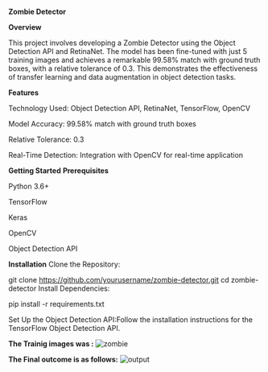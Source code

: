 **Zombie Detector**



**Overview**



This project involves developing a Zombie Detector using the Object Detection API and RetinaNet. The model has been fine-tuned with just 5 training images and achieves a remarkable 99.58% match with ground truth boxes, with a relative tolerance of 0.3. This demonstrates the effectiveness of transfer learning and data augmentation in object detection tasks.

**Features**



Technology Used: Object Detection API, RetinaNet, TensorFlow, OpenCV

Model Accuracy: 99.58% match with ground truth boxes

Relative Tolerance: 0.3

Real-Time Detection: Integration with OpenCV for real-time application

**Getting Started**
**Prerequisites**

Python 3.6+

TensorFlow

Keras

OpenCV

Object Detection API

**Installation**
Clone the Repository:

git clone https://github.com/yourusername/zombie-detector.git
cd zombie-detector
Install Dependencies:

pip install -r requirements.txt

Set Up the Object Detection API:Follow the installation instructions for the TensorFlow Object Detection API.

**The Trainig images was :**
![zombie](https://github.com/tarun261003/ZombieDetector/assets/122869742/2dea7bd8-7977-4995-8332-6eb3b5eae8c2)

**The Final outcome is as follows:**
![output](https://github.com/tarun261003/ZombieDetector/assets/122869742/8cd34665-fbd4-49b2-8288-0c3bea0241e9)
